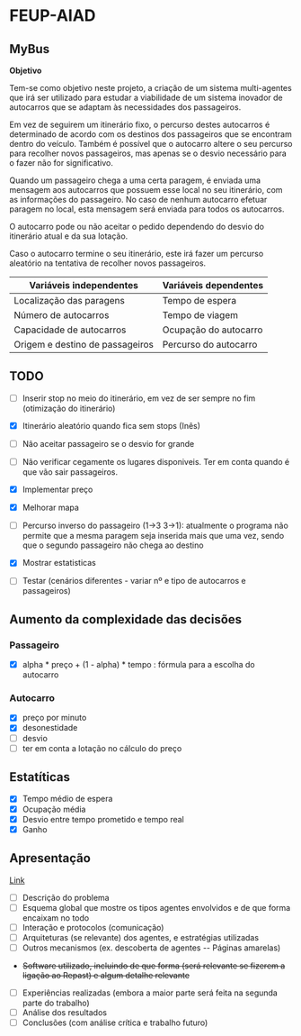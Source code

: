 # FEUP-AIAD

## MyBus

**Objetivo**

Tem-se como objetivo neste projeto, a criação de um sistema multi-agentes que irá ser utilizado para estudar a viabilidade de um sistema inovador de autocarros que se adaptam às necessidades dos passageiros. 

Em vez de seguirem um itinerário fixo, o percurso destes autocarros é determinado de acordo com os destinos dos passageiros que se encontram dentro do veículo. Também é possível que o autocarro altere o seu percurso para recolher novos passageiros, mas apenas se o desvio necessário para o fazer não for significativo. 

Quando um passageiro chega a uma certa paragem, é enviada uma mensagem aos autocarros que possuem esse local no seu itinerário, com as informações do passageiro. No caso de nenhum autocarro efetuar paragem no local, esta mensagem será enviada para todos os autocarros. 

O autocarro pode ou não aceitar o pedido dependendo do desvio do itinerário atual e da sua lotação.

Caso o autocarro termine o seu itinerário, este irá fazer um percurso aleatório na tentativa de recolher novos passageiros.


| Variáveis independentes   |  Variáveis dependentes |
| ------------------------- | ---------------------- |
| Localização das paragens  | Tempo de espera |
| Número de autocarros      | Tempo de viagem |
| Capacidade de autocarros | Ocupação do autocarro |
| Origem e destino de passageiros | Percurso do autocarro |

## TODO
- [ ] Inserir stop no meio do itinerário, em vez de ser sempre no fim (otimização do itinerário)

- [X] Itinerário aleatório quando fica sem stops (Inês)

- [ ] Não aceitar passageiro se o desvio for grande

- [ ] Não verificar cegamente os lugares disponiveis. Ter em conta quando é que vão sair passageiros.

- [X] Implementar preço

- [X] Melhorar mapa

- [ ] Percurso inverso do passageiro (1->3 3->1): atualmente o programa não permite que a mesma paragem seja inserida mais que uma vez, sendo que o segundo passageiro não chega ao destino

- [X] Mostrar estatisticas

- [ ] Testar (cenários diferentes - variar nº e tipo de autocarros e passageiros)

## Aumento da complexidade das decisões

### Passageiro
- [X] alpha * preço + (1 - alpha) * tempo : fórmula para a escolha do autocarro

### Autocarro
- [X] preço por minuto
- [X] desonestidade 
- [ ] desvio
- [ ] ter em conta a lotação no cálculo do preço

## Estatíticas
- [X] Tempo médio de espera
- [X] Ocupação média
- [X] Desvio entre tempo prometido e tempo real
- [X] Ganho

## Apresentação

[Link](https://docs.google.com/presentation/d/1qO-rXMEMbW7mUmR5a3nyVEzetkSMrdGXcXtN5SL2d-k/edit?usp=sharing)

- [ ] Descrição do problema
- [ ] Esquema global que mostre os tipos agentes envolvidos e de que forma encaixam no todo
- [ ] Interação e protocolos (comunicação)
- [ ] Arquiteturas (se relevante) dos agentes, e estratégias utilizadas
- [ ] Outros mecanismos (ex. descoberta de agentes -- Páginas amarelas)
- ~~Software utilizado, incluindo de que forma (será relevante se fizerem a ligação ao Repast) e algum detalhe relevante~~
- [ ] Experiências realizadas (embora a maior parte será feita na segunda parte do trabalho)
- [ ] Análise dos resultados
- [ ] Conclusões (com análise crítica e trabalho futuro)
